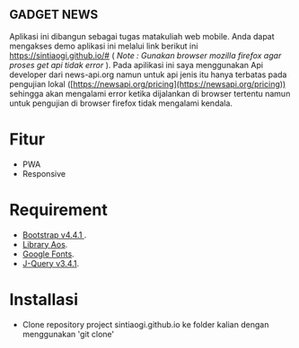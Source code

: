 ﻿## GADGET NEWS 
Aplikasi ini dibangun sebagai tugas matakuliah web mobile. Anda dapat mengakses demo aplikasi ini melalui link berikut ini https://sintiaogi.github.io/# ( _Note : Gunakan browser mozilla firefox agar proses get api tidak error_ ). 
Pada apilikasi ini saya menggunakan Api developer dari news-api.org namun untuk api jenis itu hanya terbatas pada pengujian lokal ([https://newsapi.org/pricing](https://newsapi.org/pricing)) sehingga akan mengalami error ketika dijalankan di browser tertentu namun untuk pengujian di browser firefox tidak mengalami kendala.

# Fitur #
- PWA
- Responsive

# Requirement #

- [Bootstrap v4.4.1 ](https://getbootstrap.com/).
- [Library Aos](http://michalsnik.github.io/aos/).
- [Google Fonts](https://fonts.google.com/).
- [J-Query v3.4.1](https://jquery.com/).

# Installasi #
- Clone repository project sintiaogi.github.io ke folder kalian dengan menggunakan 'git clone'












